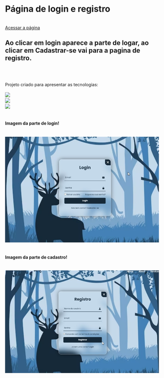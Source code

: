 <h1>Página de login e registro</h2>
<br>
<a href="https://pagina-de-cadastro-e-login.vercel.app/#">Acessar a página</a>
<br>
<h2>Ao clicar em login aparece a parte de logar, ao clicar em Cadastrar-se vai para a pagina de registro. </h1>
<br>
<br>
<p>Projeto criado para apresentar as tecnologias:
<br>
<br>
    <img src="https://img.shields.io/badge/HTML5-E34F26?style=for-the-badge&logo=html5&logoColor=white">
    <br>
    <img src="https://img.shields.io/badge/CSS3-1572B6?style=for-the-badge&logo=css3&logoColor=white">
    <br>
    <img src="https://img.shields.io/badge/JavaScript-F7DF1E?style=for-the-badge&logo=javascript&logoColor=black"></img>
<br>
<br>
<h4> Imagem da parte de login! </h4>
<br>
<img src="https://github.com/JhonatanSamuel/pagina-de-cadastro-e-login/blob/master/assets/login.jpg?raw=true">
<br>
<br>
<h4> Imagem da parte de cadastro! </h4>
<br>
<img src="https://github.com/JhonatanSamuel/pagina-de-cadastro-e-login/blob/master/assets/registro.jpg?raw=true">
